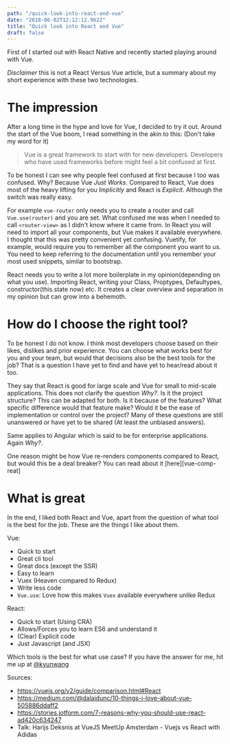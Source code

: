 ```yaml
---
path: "/quick-look-into-react-and-vue"
date: "2018-06-02T12:12:12.962Z"
title: "Quick look into React and Vue"
draft: false
---
```


First of I started out with React Native and recently started playing around with Vue.

*Disclaimer* this is not a React Versus Vue article, but a summary about my short experience with these two technologies.

# The impression

After a long time in the hype and love for Vue, I decided to try it out. Around the start of the Vue boom, I read something in the akin to this: (Don't take my word for it)
> Vue is a great framework to start with for new developers. Developers who have used frameworks before might feel a bit confused at first.

To be honest I can see why people feel confused at first because I too was confused. Why? Because Vue *Just Works*. Compared to React, Vue does most of the heavy lifting for you *Implicitly* and React is *Explicit*. Although the switch was really easy.

For example `vue-router` only needs you to create a router and call `Vue.use(router)` and you are set. What confused me was when I needed to call `<router-view>` as I didn't know where it came from. In React you will need to import all your components, but Vue makes it available everywhere. I thought that this was pretty convenient yet confusing. Vuetify, for example, would require you to remember all the component you want to us. You need to keep referring to the documentation until you remember your most used snippets, similar to bootstrap.

React needs you to write a lot more boilerplate in my opinion(depending on what you use). Importing React, writing your Class, Proptypes, Defaultypes, constructor(this.state now) etc. It creates a clear overview and separation in my opinion but can grow into a behemoth.

# How do I choose the right tool?

To be honest I do not know. I think most developers choose based on their likes, dislikes and prior experience. You can choose what works best for you and your team, but would that decisions also be the best tools for the job? That is a question I have yet to find and have yet to hear/read about it too.

They say that React is good for large scale and Vue for small to mid-scale applications. This does not clarify the question *Why?*. Is it the project structure? This can be adapted for both. Is it because of the features? What specific difference would that feature make? Would it be the ease of implementation or control over the project? Many of these questions are still unanswered or have yet to be shared (At least the unbiased answers).

Same applies to Angular which is said to be for enterprise applications. Again *Why?*.

One reason might be how Vue re-renders components compared to React, but would this be a deal breaker? You can read about it [here][vue-comp-reat]

# What is great

In the end, I liked both React and Vue, apart from the question of what tool is the best for the job. These are the things I like about them.

Vue:
- Quick to start
- Great cli tool
- Great docs (except the SSR)
- Easy to learn
- Vuex (Heaven compared to Redux)
- Write less code
- `Vue.use`: Love how this makes `Vuex` available everywhere unlike Redux

React:
- Quick to start (Using CRA)
- Allows/Forces you to learn ES6 and understand it
- (Clear) Explicit code
- Just Javascript (and JSX)

Which tools is the best for what use case? If you have the answer for me, hit me up at [@kyunwang][twitter]


Sources:
- https://vuejs.org/v2/guide/comparison.html#React
- https://medium.com/@dalaidunc/10-things-i-love-about-vue-505886ddaff2
- https://stories.jotform.com/7-reasons-why-you-should-use-react-ad420c634247
- Talk: Harijs Deksnis at VueJS MeetUp Amsterdam - Vuejs vs React with Adidas




[twitter]: https://twitter.com/kyunwang
[vue-comp-react]: https://vuejs.org/v2/guide/comparison.html#React